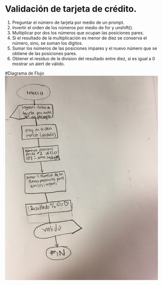 # Validación de tarjeta de crédito.

1. Preguntar el número de tarjeta por medio de un prompt.
2. Invertir el orden de los números por medio de for y unshift().
3. Multiplicar por dos los números que ocupan las posiciones pares.
4. Si el resultado de la multiplicación es menor de diez se conserva el número,
sino, se suman los dígitos.
5. Sumar los números de las posiciones impares y el nuevo número que se obtiene
de las posiciones pares.
6. Obtener el residuo de la division del resultado entre diez, si es igual a 0
mostrar un alert de válido.

#Diagrama de Flujo
![tarjeta valida](file.jpeg)
